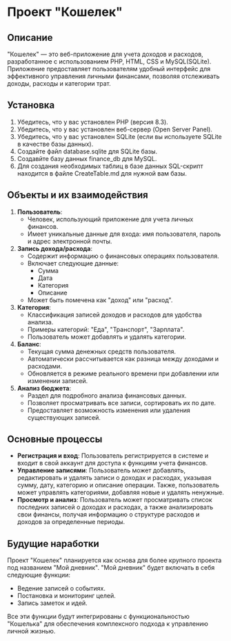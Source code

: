 # Проект "Кошелек"

## Описание

"Кошелек" — это веб-приложение для учета доходов и расходов, разработанное с использованием PHP, HTML, CSS и MySQL(SQLite). Приложение предоставляет пользователям удобный интерфейс для эффективного управления личными финансами, позволяя отслеживать доходы, расходы и категории трат.

## Установка

1. Убедитесь, что у вас установлен PHP (версия 8.3).
2. Убедитесь, что у вас установлен веб-сервер (Open Server Panel).
3. Убедитесь, что у вас установлен SQLite (если вы используете SQLite в качестве базы данных).
4. Создайте файл database.sqlite для SQLite базы.
5. Создавйте базу данных finance_db для MySQL.
6. Для создания необходимых таблиц в базе данных SQL-скрипт находится в файле CreateTable.md для нужной вам базы.

## Объекты и их взаимодействия

1.  **Пользователь**:
    - Человек, использующий приложение для учета личных финансов.
    - Имеет уникальные данные для входа: имя пользователя, пароль и адрес электронной почты.
2.  **Запись дохода/расхода**:
    - Содержит информацию о финансовых операциях пользователя.
    - Включает следующие данные:
      - Сумма
      - Дата
      - Категория
      - Описание
    - Может быть помечена как "доход" или "расход".
3.  **Категория**:
    - Классификация записей доходов и расходов для удобства анализа.
    - Примеры категорий: "Еда", "Транспорт", "Зарплата".
    - Пользователь может добавлять и удалять категории.
4.  **Баланс**:
    - Текущая сумма денежных средств пользователя.
    - Автоматически рассчитывается как разница между доходами и расходами.
    - Обновляется в режиме реального времени при добавлении или изменении записей.
5.  **Анализ бюджета**:
    - Раздел для подробного анализа финансовых данных.
    - Позволяет просматривать все записи, сортировать их по дате.
    - Предоставляет возможность изменения или удаления существующих записей.

## Основные процессы

- **Регистрация и вход**: Пользователь регистрируется в системе и входит в свой аккаунт для доступа к функциям учета финансов.
- **Управление записями**: Пользователь может добавлять, редактировать и удалять записи о доходах и расходах, указывая сумму, дату, категорию и описание операции. Также, пользователь может управлять категориями, добавляя новые и удалять ненужные.
- **Просмотр и анализ**: Пользователь может просматривать список последних записей о доходах и расходах, а также анализировать свои финансы, получая информацию о структуре расходов и доходов за определенные периоды.

## Будущие наработки

Проект "Кошелек" планируется как основа для более крупного проекта под названием "Мой дневник". "Мой дневник" будет включать в себя следующие функции:

- Ведение записей о событиях.
- Постановка и мониторинг целей.
- Запись заметок и идей.

Все эти функции будут интегрированы с функциональностью "Кошелька" для обеспечения комплексного подхода к управлению личной жизнью.

